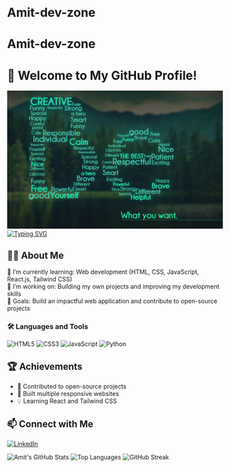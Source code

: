 # Amit-dev-zone

# Amit-dev-zone
# 👋 Welcome to My GitHub Profile!

![Banner](./banner.png)
[![Typing SVG](https://readme-typing-svg.herokuapp.com?font=Fira+Code&size=24&pause=1000&color=F75C7E&center=true&vCenter=true&width=435&lines=Hi+there!+I'm+Amit;Welcome+to+my+GitHub+profile)](https://git.io/typing-svg)

## 👩‍💻 About Me

🌱 I’m currently learning: Web development (HTML, CSS, JavaScript, React.js, Tailwind CSS)  
🔭 I’m working on: Building my own projects and improving my development skills  
🎯 Goals: Build an impactful web application and contribute to open-source projects  

### 🛠️ Languages and Tools

![HTML5](https://img.shields.io/badge/HTML5-E34F26?style=for-the-badge&logo=html5&logoColor=white)
![CSS3](https://img.shields.io/badge/CSS3-1572B6?style=for-the-badge&logo=css3&logoColor=white)
![JavaScript](https://img.shields.io/badge/JavaScript-F7DF1E?style=for-the-badge&logo=javascript&logoColor=black)
![Python](https://img.shields.io/badge/Python-3776AB?style=for-the-badge&logo=python&logoColor=white)

## 🏆 Achievements

- 🌟 Contributed to open-source projects  
- 🧠 Built multiple responsive websites  
- 💡 Learning React and Tailwind CSS  

## 📫 Connect with Me

[![LinkedIn](https://img.shields.io/badge/LinkedIn-blue?style=for-the-badge&logo=linkedin&logoColor=white)](https://www.linkedin.com/in/amit-shaw-580184367)

![Amit's GitHub Stats](https://github-readme-stats.vercel.app/api?username=Amit-dev-zone&show_icons=true&theme=radical)
![Top Languages](https://github-readme-stats.vercel.app/api/top-langs/?username=Amit-dev-zone&layout=compact&theme=radical)
![GitHub Streak](https://streak-stats.demolab.com?user=Amit-dev-zone&theme=radical)
